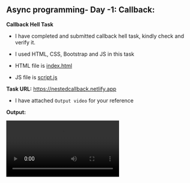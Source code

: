 ## Async programming- Day -1: Callback:   

**Callback Hell Task**   

 - I have completed and submitted callback hell task, kindly check and verify it.  

 - I used HTML, CSS, Bootstrap and JS in this task   

  - HTML file is [index.html](index.html)

  - JS file is [script.js](src/script.js)

  **Task URL:** https://nestedcallback.netlify.app   

   - I have attached `Output video` for your reference  

   **Output:**

![ouputVideo](output\Callbackhelltask_output.webm)


